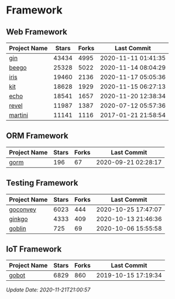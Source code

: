 # Framework

## Web Framework
| Project Name | Stars | Forks | Last Commit |
| ------------ | ----- | ----- | ----------- |
| [gin](https://github.com/gin-gonic/gin) | 43434 | 4995 | 2020-11-11 01:41:35 |
| [beego](https://github.com/astaxie/beego) | 25328 | 5022 | 2020-11-14 08:04:29 |
| [iris](https://github.com/kataras/iris) | 19460 | 2136 | 2020-11-17 05:05:36 |
| [kit](https://github.com/go-kit/kit) | 18628 | 1929 | 2020-11-15 06:27:13 |
| [echo](https://github.com/labstack/echo) | 18541 | 1657 | 2020-11-20 12:38:34 |
| [revel](https://github.com/revel/revel) | 11987 | 1387 | 2020-07-12 05:57:36 |
| [martini](https://github.com/go-martini/martini) | 11141 | 1116 | 2017-01-21 21:58:54 |

## ORM Framework
| Project Name | Stars | Forks | Last Commit |
| ------------ | ----- | ----- | ----------- |
| [gorm](https://github.com/jinzhu/gorm) | 196 | 67 | 2020-09-21 02:28:17 |

## Testing Framework
| Project Name | Stars | Forks | Last Commit |
| ------------ | ----- | ----- | ----------- |
| [goconvey](https://github.com/smartystreets/goconvey) | 6023 | 444 | 2020-10-25 17:47:07 |
| [ginkgo](https://github.com/onsi/ginkgo) | 4333 | 409 | 2020-10-13 21:46:36 |
| [goblin](https://github.com/franela/goblin) | 725 | 69 | 2020-10-06 15:55:58 |

## IoT Framework
| Project Name | Stars | Forks | Last Commit |
| ------------ | ----- | ----- | ----------- |
| [gobot](https://github.com/hybridgroup/gobot) | 6829 | 860 | 2019-10-15 17:19:34 |

*Update Date: 2020-11-21T21:00:57*